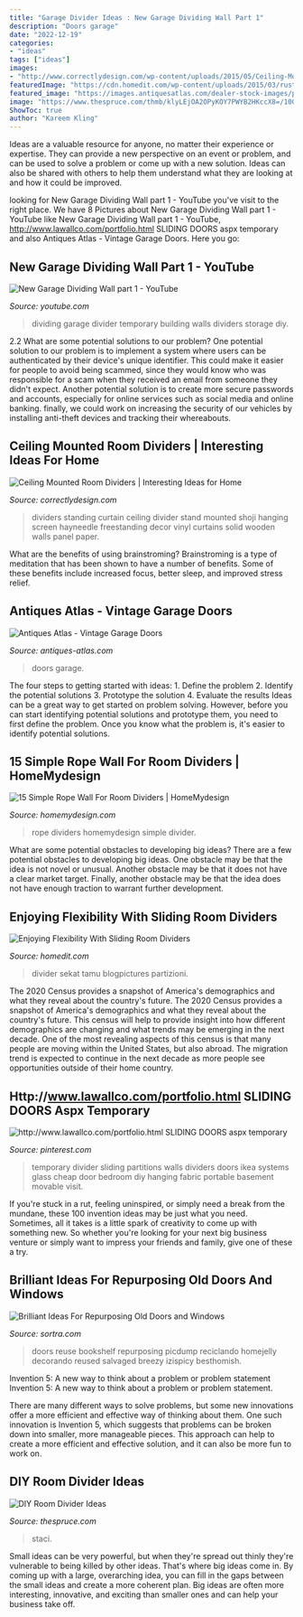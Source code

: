 ```yaml
---
title: "Garage Divider Ideas : New Garage Dividing Wall Part 1"
description: "Doors garage"
date: "2022-12-19"
categories:
- "ideas"
tags: ["ideas"]
images:
- "http://www.correctlydesign.com/wp-content/uploads/2015/05/Ceiling-Mounted-Room-Dividers2.jpg"
featuredImage: "https://cdn.homedit.com/wp-content/uploads/2015/03/rustic-barn-door-divider.jpg"
featured_image: "https://images.antiquesatlas.com/dealer-stock-images/peppermillantiques/Vintage_Garage_Doors_as175a2703z-1.jpg"
image: "https://www.thespruce.com/thmb/klyLEjOA2OPyKOY7PWYB2HKccX8=/1000x666/filters:no_upscale():max_bytes(150000):strip_icc()/WoodPalletRoomDivider-59112edf5f9b586470a51ac5.jpg"
ShowToc: true
author: "Kareem Kling"
---
```



Ideas are a valuable resource for anyone, no matter their experience or expertise. They can provide a new perspective on an event or problem, and can be used to solve a problem or come up with a new solution. Ideas can also be shared with others to help them understand what they are looking at and how it could be improved.

	

		
looking for New Garage Dividing Wall part 1 - YouTube you've visit to the right place. We have 8 Pictures about New Garage Dividing Wall part 1 - YouTube like New Garage Dividing Wall part 1 - YouTube, http://www.lawallco.com/portfolio.html SLIDING DOORS aspx temporary and also Antiques Atlas - Vintage Garage Doors. Here you go:
		
    
## New Garage Dividing Wall Part 1 - YouTube

<img loading=lazy src="https://i.ytimg.com/vi/yjsSs3ECJN0/maxresdefault.jpg" onerror="this.onerror=null;this.src='https://tse3.mm.bing.net/th?id=OIP.5XPp9PZ1DQRx3vINwzfzrAHaEK&amp;pid=15.1';" alt="New Garage Dividing Wall part 1 - YouTube">

_Source: youtube.com_

>dividing garage divider temporary building walls dividers storage diy. 

	

2.2 What are some potential solutions to our problem?
One potential solution to our problem is to implement a system where users can be authenticated by their device's unique identifier. This could make it easier for people to avoid being scammed, since they would know who was responsible for a scam when they received an email from someone they didn't expect. Another potential solution is to create more secure passwords and accounts, especially for online services such as social media and online banking. finally, we could work on increasing the security of our vehicles by installing anti-theft devices and tracking their whereabouts.

    
## Ceiling Mounted Room Dividers | Interesting Ideas For Home

<img loading=lazy src="http://www.correctlydesign.com/wp-content/uploads/2015/05/Ceiling-Mounted-Room-Dividers2.jpg" onerror="this.onerror=null;this.src='https://tse4.mm.bing.net/th?id=OIP.PAXvS_bwQXy6arnG5uaBtgHaHU&amp;pid=15.1';" alt="Ceiling Mounted Room Dividers | Interesting Ideas for Home">

_Source: correctlydesign.com_

>dividers standing curtain ceiling divider stand mounted shoji hanging screen hayneedle freestanding decor vinyl curtains solid wooden walls panel paper. 

	

What are the benefits of using brainstroming?
Brainstroming is a type of meditation that has been shown to have a number of benefits. Some of these benefits include increased focus, better sleep, and improved stress relief.

    
## Antiques Atlas - Vintage Garage Doors

<img loading=lazy src="https://images.antiquesatlas.com/dealer-stock-images/peppermillantiques/Vintage_Garage_Doors_as175a2703z-1.jpg" onerror="this.onerror=null;this.src='https://tse4.mm.bing.net/th?id=OIP.Ccd88x0HeF3YHyAceax_hgHaE8&amp;pid=15.1';" alt="Antiques Atlas - Vintage Garage Doors">

_Source: antiques-atlas.com_

>doors garage. 

	

The four steps to getting started with ideas: 1. Define the problem 2. Identify the potential solutions 3. Prototype the solution 4. Evaluate the results
Ideas can be a great way to get started on problem solving. However, before you can start identifying potential solutions and prototype them, you need to first define the problem. Once you know what the problem is, it's easier to identify potential solutions.

    
## 15 Simple Rope Wall For Room Dividers | HomeMydesign

<img loading=lazy src="http://homemydesign.com/wp-content/uploads/2015/07/cool-rope-divider-designs.jpg" onerror="this.onerror=null;this.src='https://tse3.mm.bing.net/th?id=OIP.hf4irV6DE_nZOC_fkZ0D2AHaKu&amp;pid=15.1';" alt="15 Simple Rope Wall For Room Dividers | HomeMydesign">

_Source: homemydesign.com_

>rope dividers homemydesign simple divider. 

	

What are some potential obstacles to developing big ideas?
There are a few potential obstacles to developing big ideas. One obstacle may be that the idea is not novel or unusual. Another obstacle may be that it does not have a clear market target. Finally, another obstacle may be that the idea does not have enough traction to warrant further development.

    
## Enjoying Flexibility With Sliding Room Dividers

<img loading=lazy src="https://cdn.homedit.com/wp-content/uploads/2015/03/rustic-barn-door-divider.jpg" onerror="this.onerror=null;this.src='https://tse2.mm.bing.net/th?id=OIP.2uH0IrLPT-DRnWNWwKkcTAHaFS&amp;pid=15.1';" alt="Enjoying Flexibility With Sliding Room Dividers">

_Source: homedit.com_

>divider sekat tamu blogpictures partizioni. 

	

The 2020 Census provides a snapshot of America's demographics and what they reveal about the country's future.
The 2020 Census provides a snapshot of America's demographics and what they reveal about the country's future. This census will help to provide insight into how different demographics are changing and what trends may be emerging in the next decade. One of the most revealing aspects of this census is that many people are moving within the United States, but also abroad. The migration trend is expected to continue in the next decade as more people see opportunities outside of their home country.

    
## Http://www.lawallco.com/portfolio.html SLIDING DOORS Aspx Temporary

<img loading=lazy src="https://i.pinimg.com/736x/81/d8/06/81d8061d6b6ef0eae82dff798e81ed49--sliding-doors-sliding-wall-divider.jpg" onerror="this.onerror=null;this.src='https://tse3.mm.bing.net/th?id=OIP.eWKeQCTYvnAFW_lAA6BaawHaFx&amp;pid=15.1';" alt="http://www.lawallco.com/portfolio.html SLIDING DOORS aspx temporary">

_Source: pinterest.com_

>temporary divider sliding partitions walls dividers doors ikea systems glass cheap door bedroom diy hanging fabric portable basement movable visit. 

	

If you're stuck in a rut, feeling uninspired, or simply need a break from the mundane, these 100 invention ideas may be just what you need. Sometimes, all it takes is a little spark of creativity to come up with something new. So whether you're looking for your next big business venture or simply want to impress your friends and family, give one of these a try.

    
## Brilliant Ideas For Repurposing Old Doors And Windows

<img loading=lazy src="https://www.sortra.com/wp-content/uploads/2014/08/window-door27.jpg" onerror="this.onerror=null;this.src='https://tse4.mm.bing.net/th?id=OIP.bZx2N_sISghux0q0ZXOCfAHaLF&amp;pid=15.1';" alt="Brilliant Ideas For Repurposing Old Doors and Windows">

_Source: sortra.com_

>doors reuse bookshelf repurposing picdump reciclando homejelly decorando reused salvaged breezy izispicy besthomish. 

	

Invention 5: A new way to think about a problem or problem statement
Invention 5: A new way to think about a problem or problem statement. 

There are many different ways to solve problems, but some new innovations offer a more efficient and effective way of thinking about them. One such innovation is Invention 5, which suggests that problems can be broken down into smaller, more manageable pieces. This approach can help to create a more efficient and effective solution, and it can also be more fun to work on.

    
## DIY Room Divider Ideas

<img loading=lazy src="https://www.thespruce.com/thmb/klyLEjOA2OPyKOY7PWYB2HKccX8=/1000x666/filters:no_upscale():max_bytes(150000):strip_icc()/WoodPalletRoomDivider-59112edf5f9b586470a51ac5.jpg" onerror="this.onerror=null;this.src='https://tse1.mm.bing.net/th?id=OIP.QuVR8dXpb1ehEIn6-MI9TgHaE7&amp;pid=15.1';" alt="DIY Room Divider Ideas">

_Source: thespruce.com_

>staci. 

	

Small ideas can be very powerful, but when they're spread out thinly they're vulnerable to being killed by other ideas. That's where big ideas come in. By coming up with a large, overarching idea, you can fill in the gaps between the small ideas and create a more coherent plan. Big ideas are often more interesting, innovative, and exciting than smaller ones and can help your business take off.

